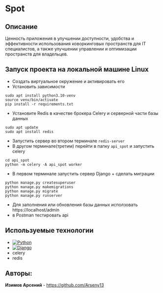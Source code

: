 # Spot

## Описание

Ценность приложения в  улучшении доступности, удобства и эффективности использования коворкинговых пространств для IT специалистов, а также улучшении управлении и оптимизации пространств для владельцев.

## Запуск проекта на локальной машине Linux

* Создать виртуальное окружение и активировать его
* Установить зависимости 
```
sudo apt install python3.10-venv
source venv/bin/activate
pip install -r requirements.txt
```

* Установите Redis в качестве брокера Celery и серверной части базы данных
```
sudo apt update
sudo apt install redis
```
* Запустить сервер во втором терминале `redis-server`
* В другом терминале(третим) перейти в папку `api_spot` и запустить celery
```
cd api_spot
python -m celery -A api_spot worker
```
* В первом терминале запустить сервер Django + cделать миграции
```
python manage.py createsuperuser
python manage.py makemigrations
python manage.py migrate
python manage.py runserver
```

* Для заполнения или обновления базы данных исползовать https://localhost/admin 
* в Postman тестировать api


## Используемые технологии

- [![Python](https://img.shields.io/badge/-Python_3.11-464646?style=flat-square&logo=Python)](https://www.python.org/)
- [![Django](https://img.shields.io/badge/-Django_4.1-464646?style=flat-square&logo=Django)](https://www.djangoproject.com/)
- celery
- redis

## Авторы:

**Изимов Арсений**  - https://github.com/Arseny13
